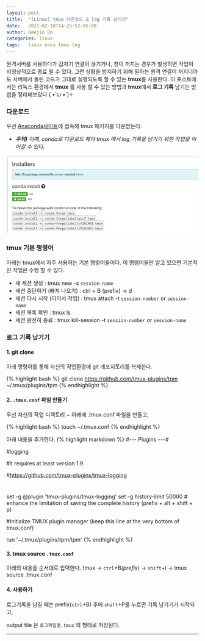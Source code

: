 ```yaml
---
layout: post
title:  "[Linux] tmux 다운로드 & log 기록 남기기"
date:   2021-02-18T14:25:52-05:00
author: Heejin Do
categories: linux
tags:	linux envs tmux log
---
```


원격서버를 사용하다가 갑자기 연결이 끊기거나, 창이 꺼지는 경우가 발생하면 작업이 비정상적으로 종료 될 수 있다.
그런 상황을 방지하기 위해 필자는 원격 연결이 꺼지더라도 서버에서 돌린 코드가 그대로 실행되도록 할 수 있는 **tmux**를 사용한다.
이 포스트에서는 리눅스 환경에서 **tmux** 를 사용 할 수 있는 방법과 **tmux**에서 **로그 기록** 남기는 방법을 정리해보았다 ( •̀ ω •́ )✧

### 다운로드
우선 [Anaconda사이트](https://anaconda.org/conda-forge/tmux)에 접속해 tmux 패키지를 다운받는다.
* <em>**주의)** 이때, conda로 다운로드 해야 tmux 에서 log 기록을 남기기 위한 작업을 이어갈 수 있다.</em>

<img src="/assets/images/tmux_1.PNG" title="tmux download">

### tmux 기본 명령어
아래는 tmux에서 자주 사용하는 기본 명령어들이다. 이 명령어들만 알고 있으면 기본적인 작업은 수행 할 수 있다.

- 새 세션 생성 : tmux new -s `session-name`
- 세션 중단하기 (빠져 나오기) : ctrl + B (prefix) → d
- 세션 다시 시작 (이어서 작업) : tmux attach -t `session-number` or `session-name`
- 세션 목록 확인 : tmux ls
- 세션 완전히 종료 : tmux kill-session -t `session-number` or `session-name`

### 로그 기록 남기기

#### 1. git clone
아래 명령어를 통해 자신의 작업환경에 git 레포지토리를 복제한다.

{% highlight bash %}
git clone https://github.com/tmux-plugins/tpm ~/.tmux/plugins/tpm
{% endhighlight %}

#### 2. `.tmux.conf` 파일 만들기
우선 자신의 작업 디렉토리 ~ 아래에 .tmux.conf 파일을 만들고,

{% highlight bash %}
touch ~/.tmux.conf
{% endhighlight %}

아래 내용을 추가한다.
{% highlight markdown %}
#--- Plugins ---#

#logging

#it requires at least version 1.9

#https://github.com/tmux-plugins/tmux-logging

#
set -g @plugin 'tmux-plugins/tmux-logging'
set -g history-limit 50000  # enhance the limitation of saving the complete history (prefix + alt + shift + p)

#Initialize TMUX plugin manager (keep this line at the very bottom of tmux.conf)

run '~/.tmux/plugins/tpm/tpm'
{% endhighlight %}

#### 3. tmux source `.tmux.conf`
아래의 내용을 순서대로 입력한다.
tmux → `ctrl`+B<em>(prefix)</em> → `shift`+i → tmux source .tmux.conf

#### 4. 사용하기
로그기록을 남길 때는 prefix(`ctrl`+B) 후에 `shift`+P를 누르면 기록 남기기가 시작되고,

output file 은 `로그파일명.tmux` 의 형태로 저장된다.

----- 